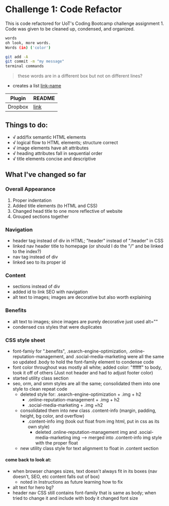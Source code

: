 # Challenge 1: Code Refactor

This is code refactored for UoT's Coding Bootcamp challenge assignment 1. Code was given to be cleaned up, condensed, and organized.

```bash
words
oh look, more words.
Words (in) ('color')
```

```sh
git add -A
git commit -m "my message"
terminal commands
```
> these words are
> in a different box
> but not on different lines? 

- creates a list [link-name](http://google.ca)

| Plugin | README |
| ------ | ------|
| Dropbox | [link](http://google.ca) |



## Things to do:
- √ add/fix semantic HTML elements
- √ logical flow to HTML elements; structure correct
- √ image elements have alt attributes 
- √ heading attributes fall in sequential order 
- √ title elements concise and descriptive



## What I've changed so far

### Overall Appearance
1. Proper indentation 
2. Added title elements (to HTML and CSS)
3. Changed head title to one more reflective of website
4. Grouped sections together

### Navigation
- header tag instead of div in HTML; "header" instead of ".header" in CSS
- linked nav header title to homepage (or should I do the "/" and be linked to the index?)
- nav tag instead of div
- linked seo to its proper id

### Content
- sections instead of div
- added id to link SEO with navigation
- alt text to images; images are decorative but also worth explaining

### Benefits
- alt text to images; since images are purely decorative just used alt=""
- condensed css styles that were duplicates

### CSS style sheet
- font-famiy for ".benefits", .search-engine-optimization, .online-reputation-management, and .social-media-marketing were all the same so updated .body to hold the font-family element to condense code
- font color throughout was mostly all white; added color: "ffffff" to body, took it off of others (Just not header and had to adjust footer color)
- started utility class section 
- seo, orm, and smm styles are all the same; consolidated them into one style to clean repeat code 
    - deleted style for: .search-engine-optimization + .img + h2
        - .online-reputation-management + .img + h2
        - .social-media-marketing + .img +h2
    - consolidated them into new class .content-info (margin, padding, height, bg color, and overflow)
        - .content-info img (took out float from img html, put in css as its own style)
            - deleted .online-reputation-management img and .social-media-marketing img --> merged into .content-info img style with the proper float
    - new utility class style for text alignment to float in .content section
<!--still working on -->


#### come back to look at:
- when browser changes sizes, text doesn't always fit in its boxes (nav doesn't, SEO, etc content falls out of box)
    - noted in Instructions as future learning how to fix
- alt text for hero bg?
- header nav CSS still contains font-family that is same as body; when tried to change it and include with body it changed font size
    
